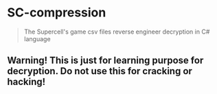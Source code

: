 # SC-compression
> The Supercell's game csv files reverse engineer decryption in C# language
## Warning! This is just for learning purpose for decryption. Do not use this for cracking or hacking! 
